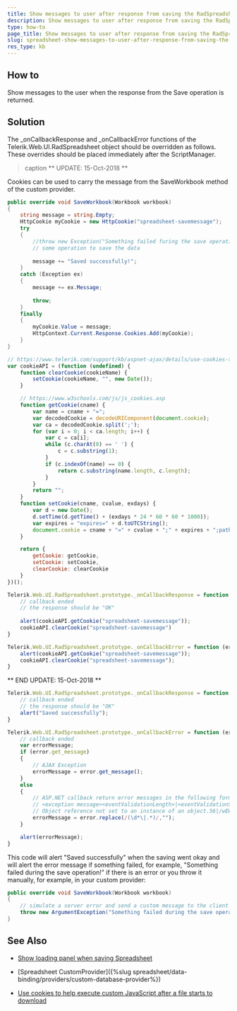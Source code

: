 ```yaml
---
title: Show messages to user after response from saving the RadSpreadsheet
description: Show messages to user after response from saving the RadSpreadsheet. Check it now!
type: how-to
page_title: Show messages to user after response from saving the RadSpreadsheet
slug: spreadsheet-show-messages-to-user-after-response-from-saving-the-spreadsheet
res_type: kb
---
```


## How to

Show messages to the user when the response from the Save operation is returned.

## Solution

The \_onCallbackResponse and \_onCallbackError functions of the Telerik.Web.UI.RadSpreadsheet object should be overridden as follows. These overrides should be placed immediately after the ScriptManager.   
  
>caption \*\* UPDATE: 15-Oct-2018 \*\*  

Cookies can be used to carry the message from the SaveWorkbook method of the custom provider.

````C#
public override void SaveWorkbook(Workbook workbook)
{
    string message = string.Empty;
    HttpCookie myCookie = new HttpCookie("spreadsheet-savemessage");
    try
    {
        //throw new Exception("Something failed furing the save operation");
        // some operation to save the data
 
        message += "Saved successfully!";
    }
    catch (Exception ex)
    {
        message += ex.Message;
             
        throw;
    }
    finally
    {
        myCookie.Value = message;
        HttpContext.Current.Response.Cookies.Add(myCookie);
    }
}
````

````JavaScript
// https://www.telerik.com/support/kb/aspnet-ajax/details/use-cookies-to-help-execute-custom-javascript-after-a-file-starts-to-download
var cookieAPI = (function (undefined) {
    function clearCookie(cookieName) {
        setCookie(cookieName, "", new Date());
    }

    // https://www.w3schools.com/js/js_cookies.asp
    function getCookie(cname) {
        var name = cname + "=";
        var decodedCookie = decodeURIComponent(document.cookie);
        var ca = decodedCookie.split(';');
        for (var i = 0; i < ca.length; i++) {
            var c = ca[i];
            while (c.charAt(0) == ' ') {
                c = c.substring(1);
            }
            if (c.indexOf(name) == 0) {
                return c.substring(name.length, c.length);
            }
        }
        return "";
    }
    function setCookie(cname, cvalue, exdays) {
        var d = new Date();
        d.setTime(d.getTime() + (exdays * 24 * 60 * 60 * 1000));
        var expires = "expires=" + d.toUTCString();
        document.cookie = cname + "=" + cvalue + ";" + expires + ";path=/";
    }

    return {
        getCookie: getCookie,
        setCookie: setCookie,
        clearCookie: clearCookie
    }
})();

Telerik.Web.UI.RadSpreadsheet.prototype._onCallbackResponse = function (response, context) {
    // callback ended        
    // the response should be "OK"
        
    alert(cookieAPI.getCookie("spreadsheet-savemessage"));
    cookieAPI.clearCookie("spreadsheet-savemessage")
}

Telerik.Web.UI.RadSpreadsheet.prototype._onCallbackError = function (error, context) {
    alert(cookieAPI.getCookie("spreadsheet-savemessage"));
    cookieAPI.clearCookie("spreadsheet-savemessage");
}
````

\*\* END UPDATE: 15-Oct-2018 \*\*

````JavaScript
Telerik.Web.UI.RadSpreadsheet.prototype._onCallbackResponse = function (response, context) {
    // callback ended         
    // the response should be "OK"
    alert("Saved successfully");
}

Telerik.Web.UI.RadSpreadsheet.prototype._onCallbackError = function (error, context) {
    // callback ended
    var errorMessage;
    if (error.get_message)
    {
        // AJAX Exception
        errorMessage = error.get_message();
    }
    else
    {
        // ASP.NET callback return error messages in the following form:
        // <exception message><eventValidationLength>|<eventValidationString> e.g.
        // Object reference not set to an instance of an object.56|/wEWAwLM2oLGBwLs0bLrBgLs0fbZDC3VMN/DL8xzHgo9Pw1ztfesraLy
        errorMessage = error.replace(/(\d*\|.*)/,"");
    }

    alert(errorMessage);
}
````

This code will alert "Saved successfully" when the saving went okay and will alert the error message if something failed, for example, "Something failed during the save operation!" if there is an error or you throw it manually, for example, in your custom provider:

````C#
public override void SaveWorkbook(Workbook workbook)
{
    // simulate a server error and send a custom message to the client
    throw new ArgumentException("Something failed during the save operation!");
}
````

## See Also

- [Show loading panel when saving Spreadsheet](https://www.telerik.com/support/code-library/show-loading-panel-when-saving-spreadsheet)

- [Spreadsheet CustomProvider]({%slug spreadsheet/data-binding/providers/custom-database-provider%})

- [Use cookies to help execute custom JavaScript after a file starts to download](https://www.telerik.com/support/kb/aspnet-ajax/details/use-cookies-to-help-execute-custom-javascript-after-a-file-starts-to-download)


